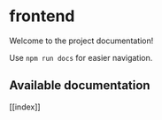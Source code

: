 # frontend

Welcome to the project documentation!

Use `npm run docs` for easier navigation.

## Available documentation

[[index]]
